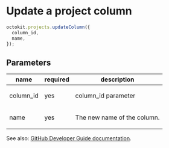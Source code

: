 # Update a project column

```js
octokit.projects.updateColumn({
  column_id,
  name,
});
```

## Parameters

<table>
  <thead>
    <tr>
      <th>name</th>
      <th>required</th>
      <th>description</th>
    </tr>
  </thead>
  <tbody>
    <tr><td>column_id</td><td>yes</td><td>

column_id parameter

</td></tr>
<tr><td>name</td><td>yes</td><td>

The new name of the column.

</td></tr>
  </tbody>
</table>

See also: [GitHub Developer Guide documentation](https://developer.github.com/v3/projects/columns/#update-a-project-column).
